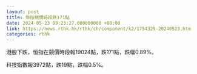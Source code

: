 ```yaml
---
layout: post
title: 恒指競價時段跌171點
date: 2024-05-23 09:23:27.000000000 +08:00
link: https://news.rthk.hk/rthk/ch/component/k2/1754329-20240523.htm
categories: rthk
---
```


港股下跌，恒指在競價時段報19024點，跌171點，跌幅0.89%。

科技指數報3972點，跌19點，跌幅0.5%。
